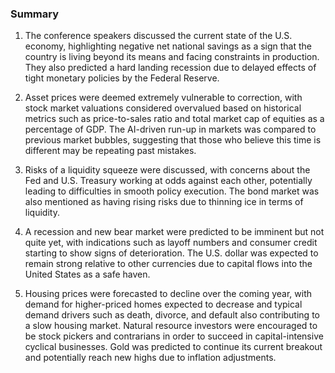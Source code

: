 ### Summary

1. The conference speakers discussed the current state of the U.S. economy,
highlighting negative net national savings as a sign that the country is
living beyond its means and facing constraints in production. They also
predicted a hard landing recession due to delayed effects of tight monetary
policies by the Federal Reserve.

2. Asset prices were deemed extremely vulnerable to correction, with stock
market valuations considered overvalued based on historical metrics such
as price-to-sales ratio and total market cap of equities as a percentage of
GDP. The AI-driven run-up in markets was compared to previous market bubbles,
suggesting that those who believe this time is different may be repeating
past mistakes.

3. Risks of a liquidity squeeze were discussed, with concerns about the Fed
and U.S. Treasury working at odds against each other, potentially leading to
difficulties in smooth policy execution. The bond market was also mentioned
as having rising risks due to thinning ice in terms of liquidity.

4. A recession and new bear market were predicted to be imminent but not quite
yet, with indications such as layoff numbers and consumer credit starting to
show signs of deterioration. The U.S. dollar was expected to remain strong
relative to other currencies due to capital flows into the United States as
a safe haven.

5. Housing prices were forecasted to decline over the coming year, with
demand for higher-priced homes expected to decrease and typical demand
drivers such as death, divorce, and default also contributing to a slow
housing market. Natural resource investors were encouraged to be stock
pickers and contrarians in order to succeed in capital-intensive cyclical
businesses. Gold was predicted to continue its current breakout and potentially
reach new highs due to inflation adjustments.
